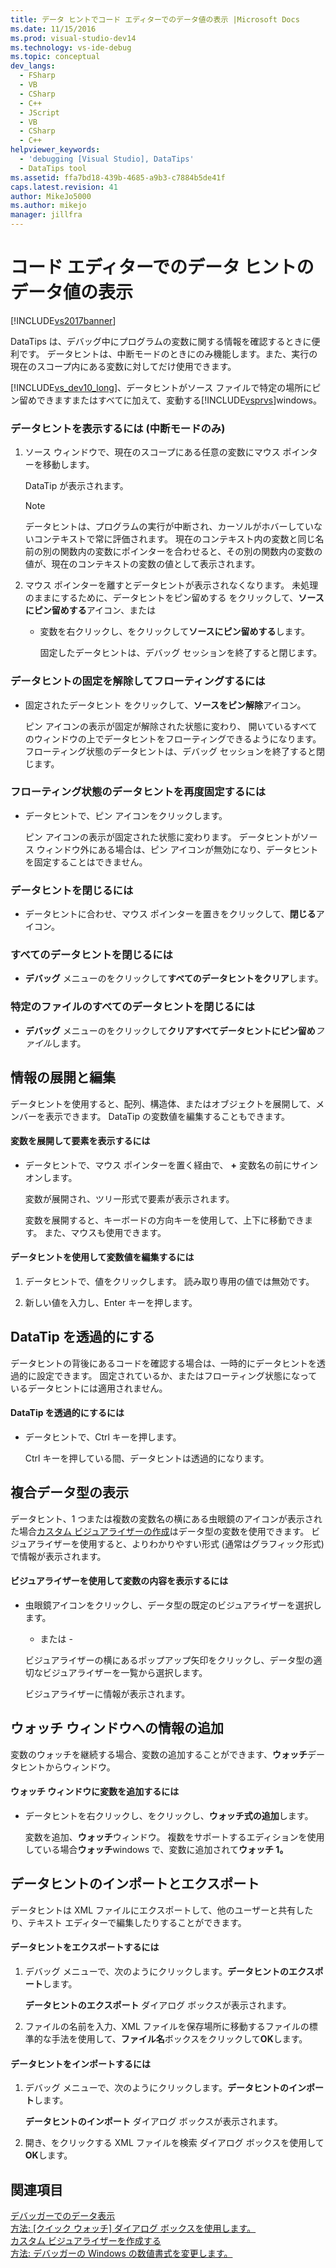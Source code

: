 ```yaml
---
title: データ ヒントでコード エディターでのデータ値の表示 |Microsoft Docs
ms.date: 11/15/2016
ms.prod: visual-studio-dev14
ms.technology: vs-ide-debug
ms.topic: conceptual
dev_langs:
  - FSharp
  - VB
  - CSharp
  - C++
  - JScript
  - VB
  - CSharp
  - C++
helpviewer_keywords:
  - 'debugging [Visual Studio], DataTips'
  - DataTips tool
ms.assetid: ffa7bd18-439b-4685-a9b3-c7884b5de41f
caps.latest.revision: 41
author: MikeJo5000
ms.author: mikejo
manager: jillfra
---
```

# <a name="view-data-values-in-data-tips--in-the-code-editor"></a>コード エディターでのデータ ヒントのデータ値の表示
[!INCLUDE[vs2017banner](../includes/vs2017banner.md)]

DataTips は、デバッグ中にプログラムの変数に関する情報を確認するときに便利です。 データヒントは、中断モードのときにのみ機能します。また、実行の現在のスコープ内にある変数に対してだけ使用できます。  
  
 [!INCLUDE[vs_dev10_long](../includes/vs-dev10-long-md.md)]、データヒントがソース ファイルで特定の場所にピン留めできますまたはすべてに加えて、変動する[!INCLUDE[vsprvs](../includes/vsprvs-md.md)]windows。  
  
### <a name="to-display-a-datatip-in-break-mode-only"></a>データヒントを表示するには (中断モードのみ)  
  
1. ソース ウィンドウで、現在のスコープにある任意の変数にマウス ポインターを移動します。  
  
    DataTip が表示されます。  
  
   > [!NOTE]
   > データヒントは、プログラムの実行が中断され、カーソルがホバーしていないコンテキストで常に評価されます。 現在のコンテキスト内の変数と同じ名前の別の関数内の変数にポインターを合わせると、その別の関数内の変数の値が、現在のコンテキストの変数の値として表示されます。  
  
2. マウス ポインターを離すとデータヒントが表示されなくなります。 未処理のままにするために、データヒントをピン留めする をクリックして、**ソースにピン留めする**アイコン、または  
  
   - 変数を右クリックし、をクリックして**ソースにピン留めする**します。  
  
     固定したデータヒントは、デバッグ セッションを終了すると閉じます。  
  
### <a name="to-unpin-a-datatip-and-make-it-float"></a>データヒントの固定を解除してフローティングするには  
  
- 固定されたデータヒント をクリックして、**ソースをピン解除**アイコン。  
  
     ピン アイコンの表示が固定が解除された状態に変わり、 開いているすべてのウィンドウの上でデータヒントをフローティングできるようになります。 フローティング状態のデータヒントは、デバッグ セッションを終了すると閉じます。  
  
### <a name="to-repin-a-floating-datatip"></a>フローティング状態のデータヒントを再度固定するには  
  
- データヒントで、ピン アイコンをクリックします。  
  
     ピン アイコンの表示が固定された状態に変わります。 データヒントがソース ウィンドウ外にある場合は、ピン アイコンが無効になり、データヒントを固定することはできません。  
  
### <a name="to-close-a-datatip"></a>データヒントを閉じるには  
  
- データヒントに合わせ、マウス ポインターを置きをクリックして、**閉じる**アイコン。  
  
### <a name="to-close-all-datatips"></a>すべてのデータヒントを閉じるには  
  
- **デバッグ** メニューのをクリックして**すべてのデータヒントをクリア**します。  
  
### <a name="to-close-all-datatips-for-a-specific-file"></a>特定のファイルのすべてのデータヒントを閉じるには  
  
- **デバッグ** メニューのをクリックして**クリアすべてデータヒントにピン留め***ファイル*します。  
  
## <a name="expanding-and-editing-information"></a>情報の展開と編集  
 データヒントを使用すると、配列、構造体、またはオブジェクトを展開して、メンバーを表示できます。 DataTip の変数値を編集することもできます。  
  
#### <a name="to-expand-a-variable-to-see-its-elements"></a>変数を展開して要素を表示するには  
  
- データヒントで、マウス ポインターを置く経由で、 **+** 変数名の前にサインオンします。  
  
     変数が展開され、ツリー形式で要素が表示されます。  
  
     変数を展開すると、キーボードの方向キーを使用して、上下に移動できます。 また、マウスも使用できます。  
  
#### <a name="to-edit-the-value-of-a-variable-using-a-datatip"></a>データヒントを使用して変数値を編集するには  
  
1. データヒントで、値をクリックします。 読み取り専用の値では無効です。  
  
2. 新しい値を入力し、Enter キーを押します。  
  
## <a name="making-a-datatip-transparent"></a>DataTip を透過的にする  
 データヒントの背後にあるコードを確認する場合は、一時的にデータヒントを透過的に設定できます。 固定されているか、またはフローティング状態になっているデータヒントには適用されません。  
  
#### <a name="to-make-a-datatip-transparent"></a>DataTip を透過的にするには  
  
- データヒントで、Ctrl キーを押します。  
  
     Ctrl キーを押している間、データヒントは透過的になります。  
  
## <a name="visualizing-complex-data-types"></a>複合データ型の表示  
 データヒント、1 つまたは複数の変数名の横にある虫眼鏡のアイコンが表示された場合[カスタム ビジュアライザーの作成](../debugger/create-custom-visualizers-of-data.md)はデータ型の変数を使用できます。 ビジュアライザーを使用すると、よりわかりやすい形式 (通常はグラフィック形式) で情報が表示されます。  
  
#### <a name="to-view-the-contents-of-a-variable-using-a-visualizer"></a>ビジュアライザーを使用して変数の内容を表示するには  
  
- 虫眼鏡アイコンをクリックし、データ型の既定のビジュアライザーを選択します。  
  
     - または -  
  
     ビジュアライザーの横にあるポップアップ矢印をクリックし、データ型の適切なビジュアライザーを一覧から選択します。  
  
     ビジュアライザーに情報が表示されます。  
  
## <a name="adding-information-to-a-watch-window"></a>ウォッチ ウィンドウへの情報の追加  
 変数のウォッチを継続する場合、変数の追加することができます、**ウォッチ**データヒントからウィンドウ。  
  
#### <a name="to-add-a-variable-to-the-watch-window"></a>ウォッチ ウィンドウに変数を追加するには  
  
- データヒントを右クリックし、をクリックし、**ウォッチ式の追加**します。  
  
     変数を追加、**ウォッチ**ウィンドウ。 複数をサポートするエディションを使用している場合**ウォッチ**windows で、変数に追加されて**ウォッチ 1。**  
  
## <a name="importing-and-exporting-datatips"></a>データヒントのインポートとエクスポート  
 データヒントは XML ファイルにエクスポートして、他のユーザーと共有したり、テキスト エディターで編集したりすることができます。  
  
#### <a name="to-export-datatips"></a>データヒントをエクスポートするには  
  
1. デバッグ メニューで、次のようにクリックします。**データヒントのエクスポート**します。  
  
     **データヒントのエクスポート**  ダイアログ ボックスが表示されます。  
  
2. ファイルの名前を入力、XML ファイルを保存場所に移動するファイルの標準的な手法を使用して、**ファイル名**ボックスをクリックして**OK**します。  
  
#### <a name="to-import-datatips"></a>データヒントをインポートするには  
  
1. デバッグ メニューで、次のようにクリックします。**データヒントのインポート**します。  
  
     **データヒントのインポート**  ダイアログ ボックスが表示されます。  
  
2. 開き、をクリックする XML ファイルを検索 ダイアログ ボックスを使用して**OK**します。  
  
## <a name="see-also"></a>関連項目  
 [デバッガーでのデータ表示](../debugger/viewing-data-in-the-debugger.md)   
 [方法: [クイック ウォッチ] ダイアログ ボックスを使用します。](http://msdn.microsoft.com/library/ffaee1dd-e5ce-4ef2-9401-d28329398867)   
 [カスタム ビジュアライザーを作成する](../debugger/create-custom-visualizers-of-data.md)   
 [方法: デバッガーの Windows の数値書式を変更します。](http://msdn.microsoft.com/library/cd593847-a625-411d-a430-b798346ef18f)
